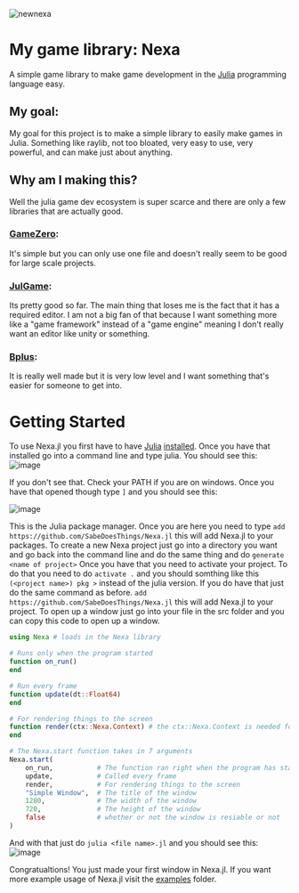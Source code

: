 ![newnexa](https://github.com/user-attachments/assets/1fa6df7d-37df-45cb-9bd8-e545ff6d96d4)

# My game library: Nexa
A simple game library to make game development in the [Julia](https://julialang.org/) programming language easy. 

## My goal:
My goal for this project is to make a simple library to easily make games in Julia. Something like raylib, not too bloated, very easy to use, very powerful, and can make just about anything.

## Why am I making this? 
Well the julia game dev ecosystem is super scarce and there are only a few libraries that are actually good. 
### [GameZero](https://github.com/aviks/GameZero.jl):
It's simple but you can only use one file and doesn't really seem to be good for large scale projects. 
### [JulGame](https://github.com/Kyjor/JulGame.jl):
Its pretty good so far. The main thing that loses me is the fact that it has a required editor. I am not a big fan of that because I want something more like a "game framework" instead of a "game engine" meaning I don't really want an editor like unity or something. 
### [Bplus](https://github.com/heyx3/Bplus.jl):
It is really well made but it is very low level and I want something that's easier for someone to get into.

# Getting Started
To use Nexa.jl you first have to have [Julia](https://julialang.org/) [installed](https://julialang.org/downloads/).
Once you have that installed go into a command line and type julia.
You should see this:
![image](https://github.com/user-attachments/assets/3899e7e1-0f69-4a90-be5d-fd0bd2b36620)

If you don't see that. Check your PATH if you are on windows.
Once you have that opened though type `]` and you should see this:

![image](https://github.com/user-attachments/assets/e3a09351-6421-4fc6-a77f-a8f7ad7c5797)

This is the Julia package manager. 
Once you are here you need to type `add https://github.com/SabeDoesThings/Nexa.jl` this will add Nexa.jl to your packages.
To create a new Nexa project just go into a directory you want and go back into the command line and do the same thing and do `generate <name of project>`
Once you have that you need to activate your project. 
To do that you need to do `activate .` and you should somthing like this
`(<project name>) pkg >` instead of the julia version.
If you do have that just do the same command as before. `add https://github.com/SabeDoesThings/Nexa.jl` this will add Nexa.jl to your project.
To open up a window just go into your file in the src folder and you can copy this code to open up a window.
```julia
using Nexa # loads in the Nexa library

# Runs only when the program started
function on_run()
end

# Run every frame
function update(dt::Float64)
end

# For rendering things to the screen
function render(ctx::Nexa.Context) # the ctx::Nexa.Context is needed for the library to use the low level rendering side of things
end

# The Nexa.start function takes in 7 arguments
Nexa.start(
    on_run,           # The function ran right when the program has started
    update,           # Called every frame
    render,           # For rendering things to the screen
    "Simple Window",  # The title of the window
    1280,             # The width of the window
    720,              # The height of the window
    false             # whether or not the window is resiable or not
)
```
And with that just do `julia <file name>.jl` and you should see this:
![image](https://github.com/user-attachments/assets/d898fda9-7231-473f-8661-b2d232a746be)

Congratualtions!
You just made your first window in Nexa.jl.
If you want more example usage of Nexa.jl visit the [examples](https://github.com/SabeDoesThings/Nexa.jl/tree/main/examples) folder.
